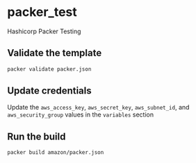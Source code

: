 # packer_test
Hashicorp Packer Testing


## Validate the template
```sh
packer validate packer.json
```

## Update credentials
Update the `aws_access_key`, `aws_secret_key`, `aws_subnet_id`, and `aws_security_group` values in the `variables` section

## Run the build
```sh
packer build amazon/packer.json
```
